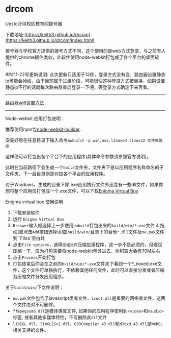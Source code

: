 drcom
=====

Uestc沙河校区教育网拨号器

下载地址:[https://keith3.github.io/drcom](https://keith3.github.io/drcom/index.html)

拨号器与学校官方提供的拨号方式不同，这个使用的是web方式登录，与之前有人提供的chrome插件类似，此软件使用node-webkit打包成了各个平台的桌面软件。

###11-22号更新说明:
此次更新只适用于12栋，登录方式没有变，路由器设置静态ip可能会掉线，由于目前属于过渡阶段，可能很快这种登录方式被替换，如果设置静态ip不行的话就每次路由器重启登录一下吧，等登录方式确定下来再看。

---

[路由器wifi设置方法](#)

---

Node-webkit 应用打包说明：

推荐使用npm包[node-webkit-builder](https://github.com/mllrsohn/node-webkit-builder).

安装好后在任意目录下输入命令`nwbuild -p win,osx,linux64,linux32 文件夹路径`

这样便可以打包出各个平台下的应用程序(具体命令参数请参照官方说明)。

此时在当前路径下会生成一个`build`文件夹，文件夹下是以应用程序名称命名的子文件夹，下一层目录则是对应各个平台的应用程序。

对于Windows，生成的目录下除.exe应用执行文件外还含有一些dll文件，如果你想将整个应用仅打包成一个.exe文件，可以下载[Enigma Virtual Box](http://enigmaprotector.com/cn/aboutvb.html)

Enigma virtual box 使用说明

1. 下载安装软件
2. 运行 `Enigma Virtual Box`
3. `Broswer`输入框选择上一步使用`nwbuild`打包出来的`build/win/*.exe`文件
4	拖动(或点击`Add`按钮选择添加)`build/win/`目录下的替他`*.dll`文件及`nw.pak`文件到``Files`空白处
5.  点击`File options`，选择`压缩文件`压缩应用程序，这一步不是必须的，但建议压缩一下，应为打包需要将node-webkit包含进去，体积较大会有70M左右
6.  点击`Process`开始打包
7.  打包结束后你会在之前的`build/win/*.exe`文件夹下看到一个*_boxed.exe文件，这个文件可单独执行，不依赖其他任何文件，此时可以直接分发或者压缩为压缩文件分发应用程序。

关于`build/win/`下文件说明：
- `nw.pak`文件包含了javasxript类库文件，`icudt.dll`是重要的网络库文件，这两个文件绝对不可删除。
- `ffmpegsumo.dll`是媒体类库文件, 如果你的应用程序使用到`<video>`和`<audio>`标签, 或者其他多媒体特性，不可删除此`dll`文件
- `libEGL.dll`，`libGLESv2.dll`，`D3DCompiler_43.dll`和`d3dx9_43.dll`是`WebGL`相关支持的文件。
